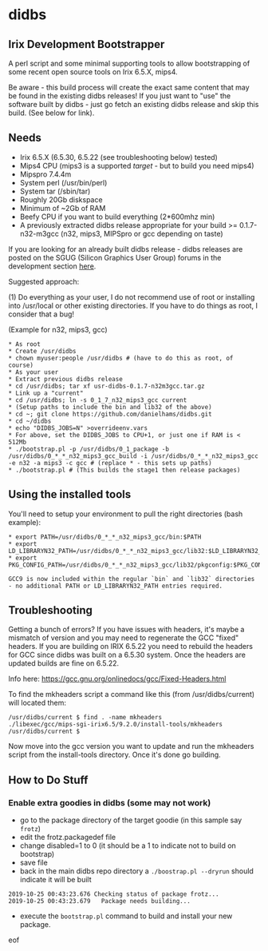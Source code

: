 # didbs

## Irix Development Bootstrapper

A perl script and some minimal supporting tools to allow bootstrapping of some recent open source tools on Irix 6.5.X, mips4.

Be aware - this build process will create the exact same content that may be found in the existing didbs releases! If you just want to "use" the software built by didbs - just go fetch an existing didbs release and skip this build. (See below for link).

## Needs

* Irix 6.5.X (6.5.30, 6.5.22 (see troubleshooting below) tested)
* Mips4 CPU (mips3 is a supported _target_ - but to build you need mips4)
* Mipspro 7.4.4m
* System perl (/usr/bin/perl)
* System tar (/sbin/tar)
* Roughly 20Gb diskspace
* Minimum of ~2Gb of RAM
* Beefy CPU if you want to build everything (2*600mhz min)
* A previously extracted didbs release appropriate for your build >= 0.1.7-n32-m3gcc (n32, mips3, MIPSpro or gcc depending on taste)

If you are looking for an already built didbs release - didbs releases are posted on the SGUG (Silicon Graphics User Group) forums in the development section [here](https://forums.sgi.sh/).

Suggested approach:

(1) Do everything as your user, I do not recommend use of root or installing into /usr/local or other existing directories. If you have to do things as root, I consider that a bug!

(Example for n32, mips3, gcc)
```
* As root
* Create /usr/didbs
* chown myuser:people /usr/didbs # (have to do this as root, of course)
* As your user
* Extract previous didbs release
* cd /usr/didbs; tar xf usr-didbs-0.1.7-n32m3gcc.tar.gz
* Link up a "current"
* cd /usr/didbs; ln -s 0_1_7_n32_mips3_gcc current
* (Setup paths to include the bin and lib32 of the above)
* cd ~; git clone https://github.com/danielhams/didbs.git
* cd ~/didbs
* echo "DIDBS_JOBS=N" >overrideenv.vars
* For above, set the DIDBS_JOBS to CPU+1, or just one if RAM is < 512Mb
* ./bootstrap.pl -p /usr/didbs/0_1_package -b /usr/didbs/0_*_*_n32_mips3_gcc_build -i /usr/didbs/0_*_*_n32_mips3_gcc -e n32 -a mips3 -c gcc # (replace * - this sets up paths)
* ./bootstrap.pl # (This builds the stage1 then release packages)
```

## Using the installed tools

You'll need to setup your environment to pull the right directories (bash example):

```
* export PATH=/usr/didbs/0_*_*_n32_mips3_gcc/bin:$PATH
* export LD_LIBRARYN32_PATH=/usr/didbs/0_*_*_n32_mips3_gcc/lib32:$LD_LIBRARYN32_PATH
* export PKG_CONFIG_PATH=/usr/didbs/0_*_*_n32_mips3_gcc/lib32/pkgconfig:$PKG_CONFIG_PATH

GCC9 is now included within the regular `bin` and `lib32` directories - no additional PATH or LD_LIBRARYN32_PATH entries required.
```

## Troubleshooting

Getting a bunch of errors? If you have issues with headers, it's maybe a mismatch of version and you may need to regenerate the GCC "fixed" headers. If you are building on IRIX 6.5.22 you need to rebuild the headers for GCC since didbs was built on a 6.5.30 system. Once the headers are updated builds are fine on 6.5.22.

Info here: https://gcc.gnu.org/onlinedocs/gcc/Fixed-Headers.html

To find the mkheaders script a command like this (from /usr/didbs/current) will located them:

```
/usr/didbs/current $ find . -name mkheaders
./libexec/gcc/mips-sgi-irix6.5/9.2.0/install-tools/mkheaders
/usr/didbs/current $ 

```
Now move into the gcc version you want to update and run the mkheaders script from the install-tools directory. Once it's done go building.

## How to Do Stuff

### Enable extra goodies in didbs (some may not work)
* go to the package directory of the target goodie (in this sample say `frotz`)
* edit the frotz.packagedef file
* change disabled=1 to 0 (it should be a 1 to indicate not to build on bootstrap)
* save file
* back in the main didbs repo directory a `./boostrap.pl --dryrun` should indicate it will be built

```
2019-10-25 00:43:23.676 Checking status of package frotz...
2019-10-25 00:43:23.679   Package needs building...
```

* execute the `bootstrap.pl` command to build and install your new package.



eof
